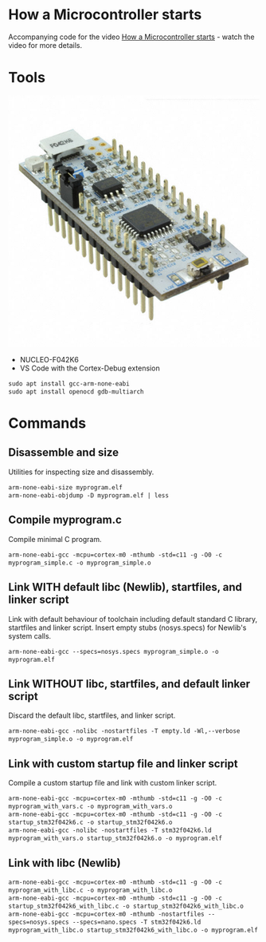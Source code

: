 # How a Microcontroller starts
Accompanying code for the video [How a Microcontroller
starts](https://youtu.be/MhOba73z-dQ) - watch the video for more details.

# Tools
<img src="/nucleo-f042k6.jpg">

* NUCLEO-F042K6
* VS Code with the Cortex-Debug extension

```
sudo apt install gcc-arm-none-eabi
sudo apt install openocd gdb-multiarch
```

# Commands
## Disassemble and size
Utilities for inspecting size and disassembly.

```
arm-none-eabi-size myprogram.elf
arm-none-eabi-objdump -D myprogram.elf | less
```

## Compile myprogram.c
Compile minimal C program.
```
arm-none-eabi-gcc -mcpu=cortex-m0 -mthumb -std=c11 -g -O0 -c myprogram_simple.c -o myprogram_simple.o
```

## Link WITH default libc (Newlib), startfiles, and linker script
Link with default behaviour of toolchain including default standard C library,
startfiles and linker script. Insert empty stubs (nosys.specs) for Newlib's
system calls.

```
arm-none-eabi-gcc --specs=nosys.specs myprogram_simple.o -o myprogram.elf
```

## Link WITHOUT libc, startfiles, and default linker script
Discard the default libc, startfiles, and linker script.

```
arm-none-eabi-gcc -nolibc -nostartfiles -T empty.ld -Wl,--verbose myprogram_simple.o -o myprogram.elf
```

## Link with custom startup file and linker script
Compile a custom startup file and link with custom linker script.

```
arm-none-eabi-gcc -mcpu=cortex-m0 -mthumb -std=c11 -g -O0 -c myprogram_with_vars.c -o myprogram_with_vars.o
arm-none-eabi-gcc -mcpu=cortex-m0 -mthumb -std=c11 -g -O0 -c startup_stm32f042k6.c -o startup_stm32f042k6.o
arm-none-eabi-gcc -nolibc -nostartfiles -T stm32f042k6.ld myprogram_with_vars.o startup_stm32f042k6.o -o myprogram.elf
```

## Link with libc (Newlib)
```
arm-none-eabi-gcc -mcpu=cortex-m0 -mthumb -std=c11 -g -O0 -c myprogram_with_libc.c -o myprogram_with_libc.o
arm-none-eabi-gcc -mcpu=cortex-m0 -mthumb -std=c11 -g -O0 -c startup_stm32f042k6_with_libc.c -o startup_stm32f042k6_with_libc.o
arm-none-eabi-gcc -mcpu=cortex-m0 -mthumb -nostartfiles --specs=nosys.specs --specs=nano.specs -T stm32f042k6.ld myprogram_with_libc.o startup_stm32f042k6_with_libc.o -o myprogram.elf
```
